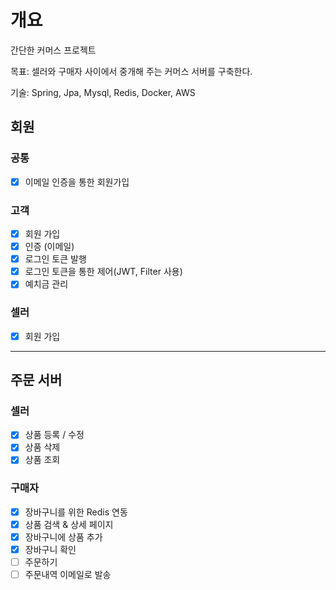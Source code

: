 # 개요
간단한 커머스 프로젝트

목표: 셀러와 구매자 사이에서 중개해 주는 커머스 서버를 구축한다.

기술: Spring, Jpa, Mysql, Redis, Docker, AWS

## 회원
### 공통
- [x] 이메일 인증을 통한 회원가입

### 고객
- [x] 회원 가입
- [x] 인증 (이메일)
- [x] 로그인 토큰 발행
- [x] 로그인 토큰을 통한 제어(JWT, Filter 사용)
- [x] 예치금 관리

### 셀러
- [x] 회원 가입

---

## 주문 서버
### 셀러
- [x] 상품 등록 / 수정
- [x] 상품 삭제
- [x] 상품 조회

### 구매자
- [x] 장바구니를 위한 Redis 연동
- [x] 상품 검색 & 상세 페이지
- [x] 장바구니에 상품 추가
- [x] 장바구니 확인
- [ ] 주문하기
- [ ] 주문내역 이메일로 발송
